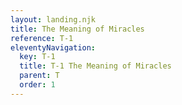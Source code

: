 ```yaml
---
layout: landing.njk
title: The Meaning of Miracles
reference: T-1
eleventyNavigation:
  key: T-1
  title: T-1 The Meaning of Miracles
  parent: T
  order: 1
---
```



